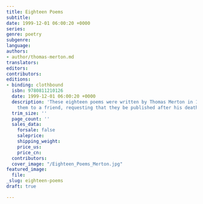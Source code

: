 ```yaml
---
title: Eighteen Poems
subtitle: 
date: 1999-12-01 06:00:20 +0000
series: 
genre: poetry
subgenre: 
language: 
authors:
- author/thomas-merton.md
translators: 
editors: 
contributors: 
editions:
- binding: clothbound
  isbn: 9780811210126
  date: 1999-12-01 06:00:20 +0000
  description: 'These eighteen poems were written by Thomas Merton in 1966. He entrusted
    them to a friend, requesting that they be published after his death. '
  trim_size: ''
  page_count: ''
  sales_data:
    forsale: false
    saleprice: 
    shipping_weight: 
    price_us: 
    price_cn: 
  contributors: 
  cover_image: "/Eighteen_Poems_Merton.jpg"
featured_image:
  file: 
_slug: eighteen-poems
draft: true

---
```

